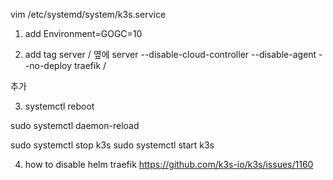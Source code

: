 vim /etc/systemd/system/k3s.service

1. add
Environment=GOGC=10

2. add tag
server / 옆에
server --disable-cloud-controller --disable-agent --no-deploy traefik /

추가

3. systemctl reboot

sudo systemctl daemon-reload

sudo systemctl stop k3s
sudo systemctl start k3s

4. how to disable helm traefik
https://github.com/k3s-io/k3s/issues/1160


